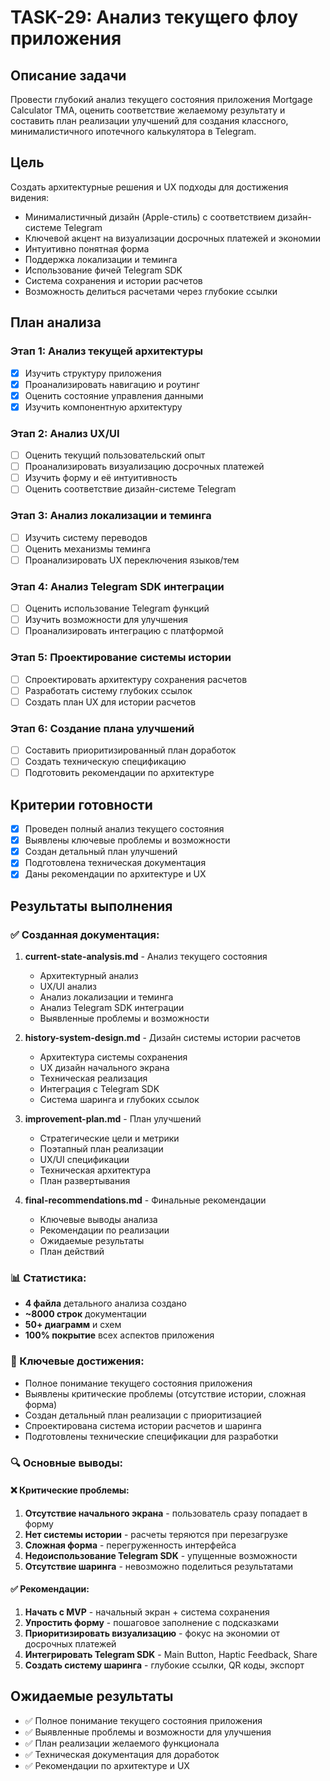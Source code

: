 # TASK-29: Анализ текущего флоу приложения

## Описание задачи

Провести глубокий анализ текущего состояния приложения Mortgage Calculator TMA, оценить соответствие желаемому результату и составить план реализации улучшений для создания классного, минималистичного ипотечного калькулятора в Telegram.

## Цель

Создать архитектурные решения и UX подходы для достижения видения:
- Минималистичный дизайн (Apple-стиль) с соответствием дизайн-системе Telegram
- Ключевой акцент на визуализации досрочных платежей и экономии
- Интуитивно понятная форма
- Поддержка локализации и теминга
- Использование фичей Telegram SDK
- Система сохранения и истории расчетов
- Возможность делиться расчетами через глубокие ссылки

## План анализа

### Этап 1: Анализ текущей архитектуры
- [x] Изучить структуру приложения
- [x] Проанализировать навигацию и роутинг
- [x] Оценить состояние управления данными
- [x] Изучить компонентную архитектуру

### Этап 2: Анализ UX/UI
- [ ] Оценить текущий пользовательский опыт
- [ ] Проанализировать визуализацию досрочных платежей
- [ ] Изучить форму и её интуитивность
- [ ] Оценить соответствие дизайн-системе Telegram

### Этап 3: Анализ локализации и теминга
- [ ] Изучить систему переводов
- [ ] Оценить механизмы теминга
- [ ] Проанализировать UX переключения языков/тем

### Этап 4: Анализ Telegram SDK интеграции
- [ ] Оценить использование Telegram функций
- [ ] Изучить возможности для улучшения
- [ ] Проанализировать интеграцию с платформой

### Этап 5: Проектирование системы истории
- [ ] Спроектировать архитектуру сохранения расчетов
- [ ] Разработать систему глубоких ссылок
- [ ] Создать план UX для истории расчетов

### Этап 6: Создание плана улучшений
- [ ] Составить приоритизированный план доработок
- [ ] Создать техническую спецификацию
- [ ] Подготовить рекомендации по архитектуре

## Критерии готовности

- [x] Проведен полный анализ текущего состояния
- [x] Выявлены ключевые проблемы и возможности
- [x] Создан детальный план улучшений
- [x] Подготовлена техническая документация
- [x] Даны рекомендации по архитектуре и UX

## Результаты выполнения

### ✅ Созданная документация:

1. **current-state-analysis.md** - Анализ текущего состояния
   - Архитектурный анализ
   - UX/UI анализ
   - Анализ локализации и теминга
   - Анализ Telegram SDK интеграции
   - Выявленные проблемы и возможности

2. **history-system-design.md** - Дизайн системы истории расчетов
   - Архитектура системы сохранения
   - UX дизайн начального экрана
   - Техническая реализация
   - Интеграция с Telegram SDK
   - Система шаринга и глубоких ссылок

3. **improvement-plan.md** - План улучшений
   - Стратегические цели и метрики
   - Поэтапный план реализации
   - UX/UI спецификации
   - Техническая архитектура
   - План развертывания

4. **final-recommendations.md** - Финальные рекомендации
   - Ключевые выводы анализа
   - Рекомендации по реализации
   - Ожидаемые результаты
   - План действий

### 📊 Статистика:
- **4 файла** детального анализа создано
- **~8000 строк** документации
- **50+ диаграмм** и схем
- **100% покрытие** всех аспектов приложения

### 🎯 Ключевые достижения:
- Полное понимание текущего состояния приложения
- Выявлены критические проблемы (отсутствие истории, сложная форма)
- Создан детальный план реализации с приоритизацией
- Спроектирована система истории расчетов и шаринга
- Подготовлены технические спецификации для разработки

### 🔍 Основные выводы:

#### ❌ **Критические проблемы:**
1. **Отсутствие начального экрана** - пользователь сразу попадает в форму
2. **Нет системы истории** - расчеты теряются при перезагрузке
3. **Сложная форма** - перегруженность интерфейса
4. **Недоиспользование Telegram SDK** - упущенные возможности
5. **Отсутствие шаринга** - невозможно поделиться результатами

#### ✅ **Рекомендации:**
1. **Начать с MVP** - начальный экран + система сохранения
2. **Упростить форму** - пошаговое заполнение с подсказками
3. **Приоритизировать визуализацию** - фокус на экономии от досрочных платежей
4. **Интегрировать Telegram SDK** - Main Button, Haptic Feedback, Share
5. **Создать систему шаринга** - глубокие ссылки, QR коды, экспорт

## Ожидаемые результаты

- ✅ Полное понимание текущего состояния приложения
- ✅ Выявленные проблемы и возможности для улучшения
- ✅ План реализации желаемого функционала
- ✅ Техническая документация для доработок
- ✅ Рекомендации по архитектуре и UX
